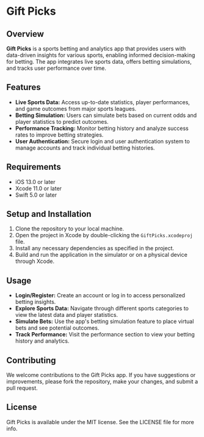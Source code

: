 # Gift Picks

## Overview

**Gift Picks** is a sports betting and analytics app that provides users with data-driven insights for various sports, enabling informed decision-making for betting. The app integrates live sports data, offers betting simulations, and tracks user performance over time.

## Features

- **Live Sports Data:** Access up-to-date statistics, player performances, and game outcomes from major sports leagues.
- **Betting Simulation:** Users can simulate bets based on current odds and player statistics to predict outcomes.
- **Performance Tracking:** Monitor betting history and analyze success rates to improve betting strategies.
- **User Authentication:** Secure login and user authentication system to manage accounts and track individual betting histories.

## Requirements

- iOS 13.0 or later
- Xcode 11.0 or later
- Swift 5.0 or later

## Setup and Installation

1. Clone the repository to your local machine.
2. Open the project in Xcode by double-clicking the `GiftPicks.xcodeproj` file.
3. Install any necessary dependencies as specified in the project.
4. Build and run the application in the simulator or on a physical device through Xcode.

## Usage

- **Login/Register:** Create an account or log in to access personalized betting insights.
- **Explore Sports Data:** Navigate through different sports categories to view the latest data and player statistics.
- **Simulate Bets:** Use the app's betting simulation feature to place virtual bets and see potential outcomes.
- **Track Performance:** Visit the performance section to view your betting history and analytics.

## Contributing

We welcome contributions to the Gift Picks app. If you have suggestions or improvements, please fork the repository, make your changes, and submit a pull request.

## License

Gift Picks is available under the MIT license. See the LICENSE file for more info.
